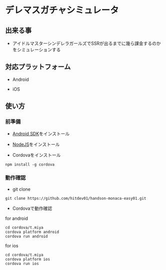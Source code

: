 # デレマスガチャシミュレータ

## 出来る事

* アイドルマスターシンデレラガールズでSSRが出るまでに幾ら課金するのかをシミュレーションする

## 対応プラットフォーム

* Android

* iOS

## 使い方

### 前準備

* [Android SDK](https://developer.android.com/studio/index.html?hl=ja#downloads)をインストール

* [NodeJS](https://nodejs.org/ja/)をインストール

* Cordovaをインストール
```
npm install -g cordova
```

### 動作確認

* git clone
```
git clone https://github.com/hitdev01/handson-monaca-easy01.git
```

* Cordovaで動作確認

for android

```
cd cordova/t.miya
cordova platform android
cordova run android
```

for ios

```
cd cordova/t.miya
cordova platform ios
cordova run ios
```
